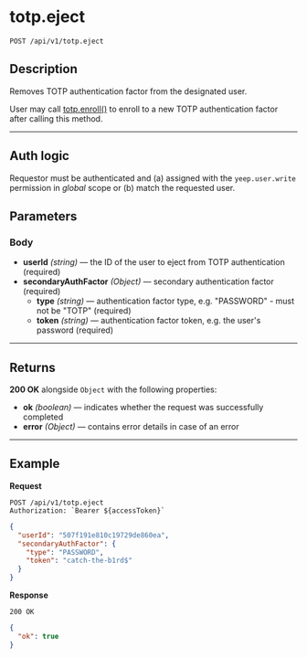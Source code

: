 # totp.eject

`POST /api/v1/totp.eject`

## Description

Removes TOTP authentication factor from the designated user.

User may call [totp.enroll()](totp.enroll.md) to enroll to a new TOTP authentication factor after calling this method.

---

## Auth logic

Requestor must be authenticated and (a) assigned with the `yeep.user.write` permission in _global_ scope or (b) match the requested user.

## Parameters

### Body

- **userId** _(string)_ — the ID of the user to eject from TOTP authentication (required)
- **secondaryAuthFactor** _(Object)_ — secondary authentication factor (required)
  - **type** _(string)_ — authentication factor type, e.g. "PASSWORD" - must not be "TOTP" (required)
  - **token** _(string)_ — authentication factor token, e.g. the user's password (required)

---

## Returns

**200 OK** alongside `Object` with the following properties:

- **ok** _(boolean)_ — indicates whether the request was successfully completed
- **error** _(Object)_ — contains error details in case of an error

---

## Example

**Request**

```
POST /api/v1/totp.eject
Authorization: `Bearer ${accessToken}`
```

```json
{
  "userId": "507f191e810c19729de860ea",
  "secondaryAuthFactor": {
    "type": "PASSWORD",
    "token": "catch-the-b1rd$"
  }
}
```

**Response**

`200 OK`

```json
{
  "ok": true
}
```
